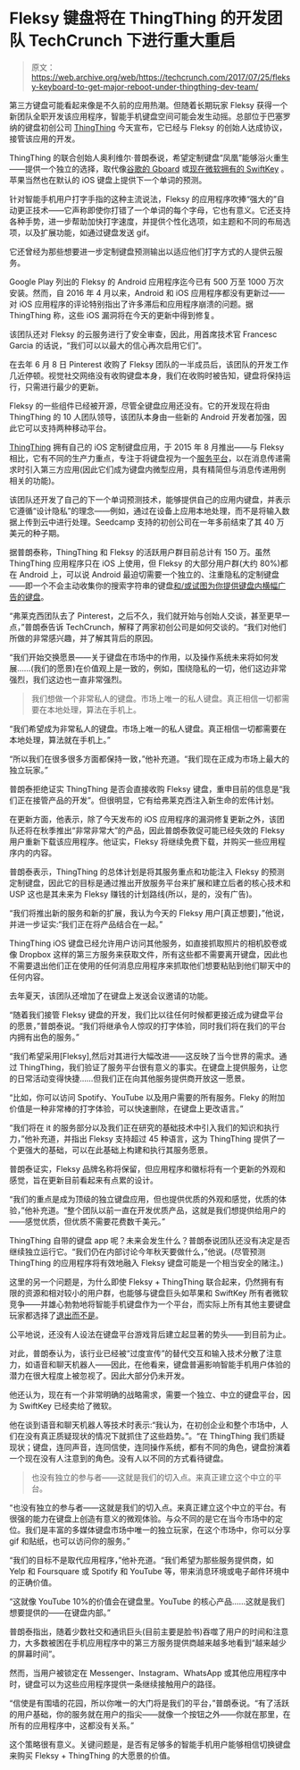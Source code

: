 # Fleksy 键盘将在 ThingThing 的开发团队 TechCrunch 下进行重大重启

> 原文：<https://web.archive.org/web/https://techcrunch.com/2017/07/25/fleksy-keyboard-to-get-major-reboot-under-thingthing-dev-team/>

第三方键盘可能看起来像是不久前的应用热潮。但随着长期玩家 Fleksy 获得一个新团队全职开发该应用程序，智能手机键盘空间可能会发生动摇。总部位于巴塞罗纳的键盘初创公司 [ThingThing](https://web.archive.org/web/20221007182133/https://beta.techcrunch.com/2015/09/04/thingthing-keyboard/) 今天宣布，它已经与 Fleksy 的创始人达成协议，接管该应用的开发。

ThingThing 的联合创始人奥利维尔·普朗泰说，希望定制键盘“凤凰”能够浴火重生——提供一个独立的选择，取代像[谷歌的 Gboard](https://web.archive.org/web/20221007182133/https://beta.techcrunch.com/2017/06/12/googles-smart-keyboard-app-gboard-adds-phrase-suggestions-a-draw-an-emoji-feature-more/) 或[现在微软拥有的 SwiftKey](https://web.archive.org/web/20221007182133/https://beta.techcrunch.com/2016/02/03/microsoft-confirms-swiftkey-acquisition-for-250m-in-cash/) 。苹果当然也在默认的 iOS 键盘上提供下一个单词的预测。

针对智能手机用户打字手指的这种主流说法，Fleksy 的应用程序吹捧“强大的”自动更正技术——它声称即使你打错了一个单词的每个字母，它也有意义。它还支持各种手势，进一步帮助加快打字速度，并提供个性化选项，如主题和不同的布局选项，以及扩展功能，如通过键盘发送 gif。

它还曾经为那些想要进一步定制键盘预测输出以适应他们打字方式的人提供云服务。

Google Play 列出的 Fleksy 的 Android 应用程序迄今已有 500 万至 1000 万次安装。然而，自 2016 年 4 月以来，Android 和 iOS 应用程序都没有更新过——对 iOS 应用程序的评论特别指出了许多滞后和应用程序崩溃的问题。据 ThingThing 称，这些 iOS 漏洞将在今天的更新中得到修复。

该团队还对 Fleksy 的云服务进行了安全审查，因此，用首席技术官 Francesc Garcia 的话说，“我们可以以最大的信心再次启用它们”。

在去年 6 月 8 日 Pinterest 收购了 Fleksy 团队的一半成员后，该团队的开发工作几近停顿。视觉社交网络没有收购键盘本身，我们在收购时被告知，键盘将保持运行，只需进行最少的更新。

Fleksy 的一些组件已经被开源，尽管全键盘应用还没有。它的开发现在将由 ThingThing 的 10 人团队领导，该团队本身由一些新的 Android 开发者加强，因此它可以支持两种移动平台。

[ThingThing](https://web.archive.org/web/20221007182133/http://www.thingthing.co/) 拥有自己的 iOS 定制键盘应用，于 2015 年 8 月推出——与 Fleksy 相比，它有不同的生产力重点，专注于将键盘视为一个[服务平台](https://web.archive.org/web/20221007182133/https://beta.techcrunch.com/2016/05/05/thingthing-takes-400k-to-turn-a-productivity-keyboard-app-into-a-services-platform/)，以在消息传递需求时引入第三方应用(因此它们成为键盘内微型应用，具有精简但与消息传递用例相关的功能)。

该团队还开发了自己的下一个单词预测技术，能够提供自己的应用内键盘，并表示它遵循“设计隐私”的理念——例如，通过在设备上应用本地处理，而不是将输入数据上传到云中进行处理。Seedcamp 支持的初创公司在一年多前结束了其 40 万美元的种子期。

据普朗泰称，ThingThing 和 Fleksy 的活跃用户群目前总计有 150 万。虽然 ThingThing 应用程序只在 iOS 上使用，但 Fleksy 的大部分用户群(大约 80%)都在 Android 上，可以说 Android 最迫切需要一个独立的、注重隐私的定制键盘——即一个不会主动收集你的搜索字符串的键盘[和/或试图为你提供键盘内横幅广告的键盘](https://web.archive.org/web/20221007182133/http://www.macworld.com/article/3070767/ios/googles-gboard-doesnt-send-your-keystrokes-but-it-does-leak-chicken-and-noodles.html)。

“弗莱克西团队去了 Pinterest，之后不久，我们就开始与创始人交谈，甚至更早一点，”普朗泰告诉 TechCrunch，解释了两家初创公司是如何交谈的。“我们对他们所做的非常感兴趣，并了解其背后的原因。

“我们开始交换愿景——关于键盘在市场中的作用，以及操作系统未来将如何发展……(我们的愿景)在价值观上是一致的，例如，围绕隐私的一切，他们这边非常强烈，我们这边也一直非常强烈。

> 我们想做一个非常私人的键盘。市场上唯一的私人键盘。真正相信一切都需要在本地处理，算法在手机上。

“我们希望成为非常私人的键盘。市场上唯一的私人键盘。真正相信一切都需要在本地处理，算法就在手机上。”

“所以我们在很多很多方面都保持一致，”他补充道。“我们现在正成为市场上最大的独立玩家。”

普朗泰拒绝证实 ThingThing 是否会直接收购 Fleksy 键盘，重申目前的信息是“我们正在接管产品的开发”。但很明显，它有给弗莱克西注入新生命的宏伟计划。

在更新方面，他表示，除了今天发布的 iOS 应用程序的漏洞修复更新之外，该团队还将在秋季推出“非常非常大”的产品，因此普朗泰敦促可能已经失效的 Fleksy 用户重新下载该应用程序。他证实，Fleksy 将继续免费下载，并购买一些应用程序内的内容。

普朗泰表示，ThingThing 的总体计划是将其服务重点和功能注入 Fleksy 的预测定制键盘，因此它的目标是通过推出开放服务平台来扩展和建立后者的核心技术和 USP 这也是其未来为 Fleksy 赚钱的计划路线(所以，是的，没有广告)。

“我们将推出新的服务和新的扩展，我认为今天的 Fleksy 用户[真正想要]，”他说，并进一步证实:“我们正在将产品结合在一起。”

ThingThing iOS 键盘已经允许用户访问其他服务，如直接抓取照片的相机胶卷或像 Dropbox 这样的第三方服务来获取文件，所有这些都不需要离开键盘，因此也不需要退出他们正在使用的任何消息应用程序来抓取他们想要粘贴到他们聊天中的任何内容。

去年夏天，该团队还增加了在键盘上发送会议邀请的功能。

“随着我们接管 Fleksy 键盘的开发，我们比以往任何时候都更接近成为键盘平台的愿景，”普朗泰说。“我们将继承令人惊叹的打字体验，同时我们将在我们的平台内拥有出色的服务。”

“我们希望采用[Fleksy],然后对其进行大幅改进——这反映了当今世界的需求。通过 ThingThing，我们验证了服务平台很有意义的事实。在键盘上提供服务，让您的日常活动变得快捷……但我们正在向其他服务提供商开放这一愿景。

“比如，你可以访问 Spotify、YouTube 以及用户需要的所有服务。Fleky 的附加价值是一种非常棒的打字体验，可以快速删除，在键盘上更改语言。”

“我们将在 it 的服务部分以及我们正在研究的基础技术中引入我们的知识和执行力，”他补充道，并指出 Fleksy 支持超过 45 种语言，这为 ThingThing 提供了一个更强大的基础，可以在此基础上构建和执行其服务愿景。

普朗泰证实，Fleksy 品牌名称将保留，但应用程序和徽标将有一个更新的外观和感觉，旨在更新目前看起来有点累的设计。

“我们的重点是成为顶级的独立键盘应用，但也提供优质的外观和感觉，优质的体验，”他补充道。“整个团队以前一直在开发优质产品，这就是我们想提供给用户的——感觉优质，但优质不需要花费数千美元。”

ThingThing 自带的键盘 app 呢？未来会发生什么？普朗泰说团队还没有决定是否继续独立运行它。“我们仍在内部讨论今年秋天要做什么，”他说。(尽管预测 ThingThing 的应用程序将有效地融入 Fleksy 键盘可能是一个相当安全的赌注。)

这里的另一个问题是，为什么即使 Fleksy + ThingThing 联合起来，仍然拥有有限的资源和相对较小的用户群，也能够与键盘巨头如苹果和 SwiftKey 所有者微软竞争——并雄心勃勃地将智能手机键盘作为一个平台，而实际上所有其他主要键盘玩家都选择了[退出而不是](https://web.archive.org/web/20221007182133/https://beta.techcrunch.com/2016/02/03/swiftkeys-timely-exit/)。

公平地说，还没有人设法在键盘平台游戏背后建立起显著的势头——到目前为止。

对此，普朗泰认为，该行业已经被“过度宣传”的替代交互和输入技术分散了注意力，如语音和聊天机器人——因此，在他看来，键盘普遍影响智能手机用户体验的潜力在很大程度上被忽视了。因此大部分仍未开发。

他还认为，现在有一个非常明确的战略需求，需要一个独立、中立的键盘平台，因为 SwiftKey 已经卖给了微软。

他在谈到语音和聊天机器人等技术时表示:“我认为，在初创企业和整个市场中，人们在没有真正质疑现状的情况下就抓住了这些趋势。”。“在 ThingThing 我们质疑现状；键盘，连同声音，连同信使，连同操作系统，都有不同的角色，键盘扮演着一个现在没有人注意到的角色。没有人以不同的方式看待键盘。

> 也没有独立的参与者——这就是我们的切入点。来真正建立这个中立的平台。

“也没有独立的参与者——这就是我们的切入点。来真正建立这个中立的平台。有很强的能力在键盘上创造有意义的微观体验。与众不同的是它在当今市场中的定位。我们是丰富的多媒体键盘市场中唯一的独立玩家，在这个市场中，你可以分享 gif 和贴纸，也可以访问你的服务。”

“我们的目标不是取代应用程序，”他补充道。“我们希望为那些服务提供商，如 Yelp 和 Foursquare 或 Spotify 和 YouTube 等，带来消息环境或电子邮件环境中的正确价值。

“这就像 YouTube 10%的价值会在键盘里。YouTube 的核心产品……这就是我们想要提供的——在键盘内部。”

普朗泰指出，随着少数社交和通讯巨头(目前主要是脸书)吞噬了用户的时间和注意力，大多数被困在手机应用程序中的第三方服务提供商越来越多地看到“越来越少的屏幕时间”。

然而，当用户被锁定在 Messenger、Instagram、WhatsApp 或其他应用程序中时，键盘可以为这些应用程序提供一条继续接触用户的路径。

“信使是有围墙的花园，所以你唯一的大门将是我们的平台，”普朗泰说。“有了活跃的用户基础，你的服务就在用户的指尖——就像一个按钮之外——你就在那里，在所有的应用程序中，这都没有关系。”

这个策略很有意义。关键问题是，是否有足够多的智能手机用户能够相信切换键盘来购买 Fleksy + ThingThing 的大愿景的价值。